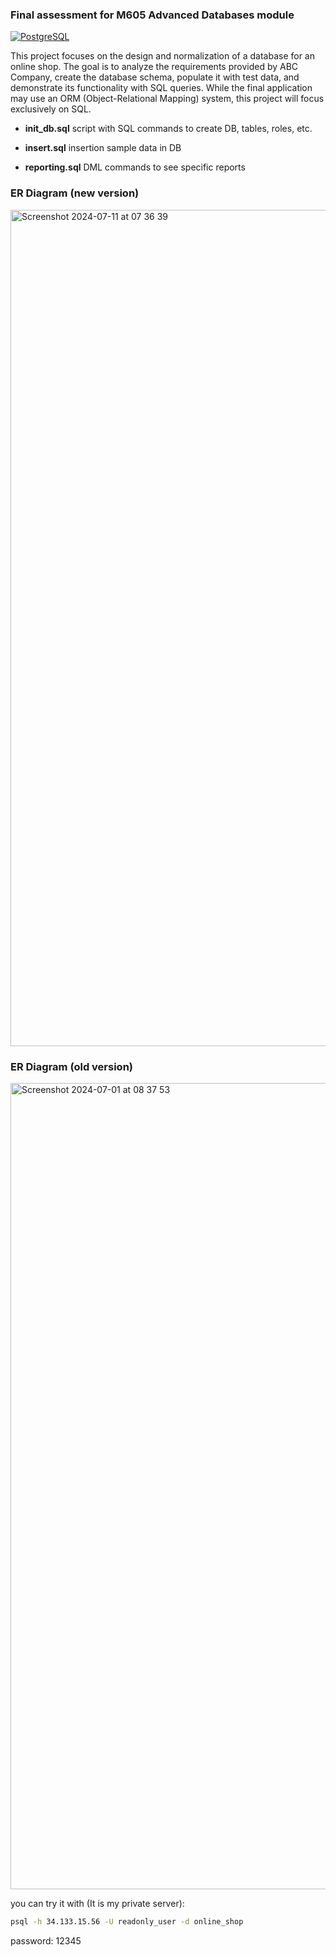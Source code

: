 ### Final assessment for M605 Advanced Databases module

[![PostgreSQL](https://img.shields.io/badge/PostgreSQL-14-orange.svg)](https://www.postgresql.org/)

This project focuses on the design and normalization of a database for an online shop. The goal is to analyze the requirements provided by ABC Company, create the database schema, populate it with test data, and demonstrate its functionality with SQL queries. While the final application may use an ORM (Object-Relational Mapping) system, this project will focus exclusively on SQL.

- **init_db.sql** script with SQL commands to create DB, tables, roles, etc.

- **insert.sql** insertion sample data in DB

- **reporting.sql** DML commands to see specific reports

### ER Diagram (new version)

<img width="1338" alt="Screenshot 2024-07-11 at 07 36 39" src="https://github.com/Pakhomovskii/gisma-advanced-db/assets/69305661/7c9b1b2c-93ea-40bb-b0d4-b0b8ad5df99a">

### ER Diagram (old version)

<img width="1290" alt="Screenshot 2024-07-01 at 08 37 53" src="https://github.com/Pakhomovskii/gisma-advanced-db/assets/69305661/39b9cc69-f0c3-4176-a3fb-75ef388d53ec">


you can try it with (It is my private server):
```bash
psql -h 34.133.15.56 -U readonly_user -d online_shop
```
password: 12345
